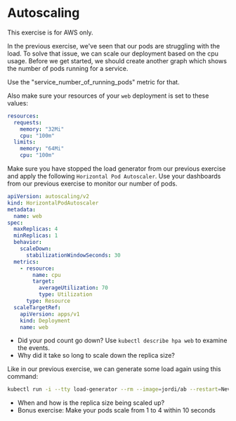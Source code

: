 # Autoscaling

This exercise is for AWS only.

In the previous exercise, we've seen that our pods are struggling with the load.
To solve that issue, we can scale our deployment based on the cpu usage. 
Before we get started, we should create another graph which shows the number of pods running for a service.

Use the "service_number_of_running_pods" metric for that.

Also make sure your resources of your `web` deployment is set to these values:
```yaml
resources:
  requests:
    memory: "32Mi"
    cpu: "100m"
  limits:
    memory: "64Mi"
    cpu: "100m"
```

Make sure you have stopped the load generator from our previous exercise and apply the following `Horizontal Pod Autoscaler`.
Use your dashboards from our previous exercise to monitor our number of pods. 

```yaml
apiVersion: autoscaling/v2
kind: HorizontalPodAutoscaler
metadata:
  name: web
spec:
  maxReplicas: 4
  minReplicas: 1
  behavior:
    scaleDown:
      stabilizationWindowSeconds: 30
  metrics:
    - resource:
        name: cpu
        target:
          averageUtilization: 70
          type: Utilization
      type: Resource
  scaleTargetRef:
    apiVersion: apps/v1
    kind: Deployment
    name: web
```

- Did your pod count go down? Use `kubectl describe hpa web` to examine the events.
- Why did it take so long to scale down the replica size?


Like in our previous exercise, we can generate some load again using this command:
```bash
kubectl run -i --tty load-generator --rm --image=jordi/ab --restart=Never -- -v 2 -n 10000 -c 10 -s 120 <yourIngressUrl>/high-cpu
```

- When and how is the replica size being scaled up?
- Bonus exercise: Make your pods scale from 1 to 4 within 10 seconds
